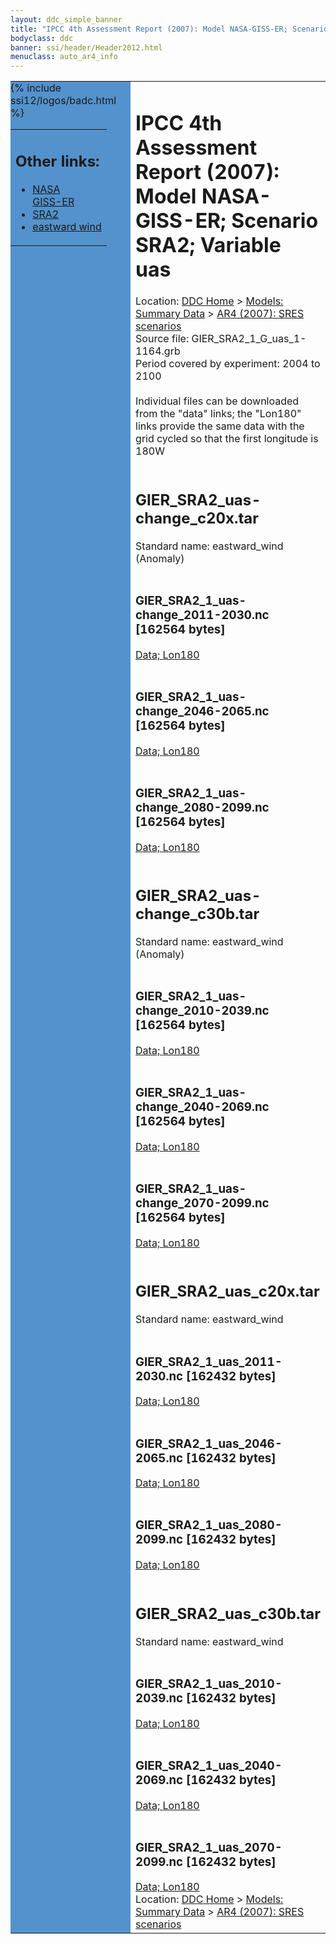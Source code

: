 ```yaml
---
layout: ddc_simple_banner
title: "IPCC 4th Assessment Report (2007): Model NASA-GISS-ER; Scenario SRA2; Variable uas"
bodyclass: ddc
banner: ssi/header/Header2012.html
menuclass: auto_ar4_info
---
```



<table width="100%" border="0" cellspacing="0" cellpadding="0" style="border-collapse: collapse;">
<tr style="margin:0;padding:0;border:0;">
<td style="margin:0;padding:0;border:0;height:1pt;width:150pt;background:#5492CD;" valign="top" >

<div id="lh-col2" class="auto_ar4_info">
<table class="menumain" bgcolor="#5492CD" cellspacing="0" width="100%" border="0">
<tr><td>
<h2> Other links:</h2>
<ul>
<li><a href="/auto/ar4/model-NASA-GISS-ER.html">NASA<br/>GISS-ER</a></li>
<li><a href="/auto/ar4/scenario-SRA2.html">SRA2</a></li>
<li><a href="/auto/ar4/var-eastward_wind.html">eastward wind</a></li>
</ul>
</td></tr>
{% include ssi12/logos/badc.html %}
</table>
</div>
</td>
<td><h1>IPCC 4th Assessment Report (2007): Model NASA-GISS-ER; Scenario SRA2; Variable uas</h1>

<!-- Breadcrumb1 -->
<div id="breadcrumb1" align="left">
Location: <a href="/index.html">DDC Home</a> > <a href="/sim/gcm_clim/">Models: Summary Data</a>
> <a href="/sim/gcm_clim/SRES_AR4/index.html">AR4 (2007): SRES scenarios</a>
</div>
<!-- End of Breadcrumb1 -->Source file: GIER_SRA2_1_G_uas_1-1164.grb
<br/>
Period covered by experiment: 2004 to 2100<br/>
<br/>Individual files can be downloaded from the "data" links; the "Lon180" links provide the same data
         with the grid cycled so that the first longitude is 180W<br/>
<br/><h2>GIER_SRA2_uas-change_c20x.tar</h2>
Standard name: eastward_wind (Anomaly)<br>
<br/><h3>GIER_SRA2_1_uas-change_2011-2030.nc [162564 bytes]</h3>
<a href="http://apps.ipcc-data.org/cgi-bin/downl/ar4_nc/uas/GIER_SRA2_1_uas-change_2011-2030.nc">Data; </a><a href="http://apps.ipcc-data.org/cgi-bin/downl/ar4_nc/uas/GIER_SRA2_1_uas-change_2011-2030.cyto180.nc"> Lon180</a><br/>
<br/><h3>GIER_SRA2_1_uas-change_2046-2065.nc [162564 bytes]</h3>
<a href="http://apps.ipcc-data.org/cgi-bin/downl/ar4_nc/uas/GIER_SRA2_1_uas-change_2046-2065.nc">Data; </a><a href="http://apps.ipcc-data.org/cgi-bin/downl/ar4_nc/uas/GIER_SRA2_1_uas-change_2046-2065.cyto180.nc"> Lon180</a><br/>
<br/><h3>GIER_SRA2_1_uas-change_2080-2099.nc [162564 bytes]</h3>
<a href="http://apps.ipcc-data.org/cgi-bin/downl/ar4_nc/uas/GIER_SRA2_1_uas-change_2080-2099.nc">Data; </a><a href="http://apps.ipcc-data.org/cgi-bin/downl/ar4_nc/uas/GIER_SRA2_1_uas-change_2080-2099.cyto180.nc"> Lon180</a><br/>
<br/><h2>GIER_SRA2_uas-change_c30b.tar</h2>
Standard name: eastward_wind (Anomaly)<br>
<br/><h3>GIER_SRA2_1_uas-change_2010-2039.nc [162564 bytes]</h3>
<a href="http://apps.ipcc-data.org/cgi-bin/downl/ar4_nc/uas/GIER_SRA2_1_uas-change_2010-2039.nc">Data; </a><a href="http://apps.ipcc-data.org/cgi-bin/downl/ar4_nc/uas/GIER_SRA2_1_uas-change_2010-2039.cyto180.nc"> Lon180</a><br/>
<br/><h3>GIER_SRA2_1_uas-change_2040-2069.nc [162564 bytes]</h3>
<a href="http://apps.ipcc-data.org/cgi-bin/downl/ar4_nc/uas/GIER_SRA2_1_uas-change_2040-2069.nc">Data; </a><a href="http://apps.ipcc-data.org/cgi-bin/downl/ar4_nc/uas/GIER_SRA2_1_uas-change_2040-2069.cyto180.nc"> Lon180</a><br/>
<br/><h3>GIER_SRA2_1_uas-change_2070-2099.nc [162564 bytes]</h3>
<a href="http://apps.ipcc-data.org/cgi-bin/downl/ar4_nc/uas/GIER_SRA2_1_uas-change_2070-2099.nc">Data; </a><a href="http://apps.ipcc-data.org/cgi-bin/downl/ar4_nc/uas/GIER_SRA2_1_uas-change_2070-2099.cyto180.nc"> Lon180</a><br/>
<br/><h2>GIER_SRA2_uas_c20x.tar</h2>
Standard name: eastward_wind<br>
<br/><h3>GIER_SRA2_1_uas_2011-2030.nc [162432 bytes]</h3>
<a href="http://apps.ipcc-data.org/cgi-bin/downl/ar4_nc/uas/GIER_SRA2_1_uas_2011-2030.nc">Data; </a><a href="http://apps.ipcc-data.org/cgi-bin/downl/ar4_nc/uas/GIER_SRA2_1_uas_2011-2030.cyto180.nc"> Lon180</a><br/>
<br/><h3>GIER_SRA2_1_uas_2046-2065.nc [162432 bytes]</h3>
<a href="http://apps.ipcc-data.org/cgi-bin/downl/ar4_nc/uas/GIER_SRA2_1_uas_2046-2065.nc">Data; </a><a href="http://apps.ipcc-data.org/cgi-bin/downl/ar4_nc/uas/GIER_SRA2_1_uas_2046-2065.cyto180.nc"> Lon180</a><br/>
<br/><h3>GIER_SRA2_1_uas_2080-2099.nc [162432 bytes]</h3>
<a href="http://apps.ipcc-data.org/cgi-bin/downl/ar4_nc/uas/GIER_SRA2_1_uas_2080-2099.nc">Data; </a><a href="http://apps.ipcc-data.org/cgi-bin/downl/ar4_nc/uas/GIER_SRA2_1_uas_2080-2099.cyto180.nc"> Lon180</a><br/>
<br/><h2>GIER_SRA2_uas_c30b.tar</h2>
Standard name: eastward_wind<br>
<br/><h3>GIER_SRA2_1_uas_2010-2039.nc [162432 bytes]</h3>
<a href="http://apps.ipcc-data.org/cgi-bin/downl/ar4_nc/uas/GIER_SRA2_1_uas_2010-2039.nc">Data; </a><a href="http://apps.ipcc-data.org/cgi-bin/downl/ar4_nc/uas/GIER_SRA2_1_uas_2010-2039.cyto180.nc"> Lon180</a><br/>
<br/><h3>GIER_SRA2_1_uas_2040-2069.nc [162432 bytes]</h3>
<a href="http://apps.ipcc-data.org/cgi-bin/downl/ar4_nc/uas/GIER_SRA2_1_uas_2040-2069.nc">Data; </a><a href="http://apps.ipcc-data.org/cgi-bin/downl/ar4_nc/uas/GIER_SRA2_1_uas_2040-2069.cyto180.nc"> Lon180</a><br/>
<br/><h3>GIER_SRA2_1_uas_2070-2099.nc [162432 bytes]</h3>
<a href="http://apps.ipcc-data.org/cgi-bin/downl/ar4_nc/uas/GIER_SRA2_1_uas_2070-2099.nc">Data; </a><a href="http://apps.ipcc-data.org/cgi-bin/downl/ar4_nc/uas/GIER_SRA2_1_uas_2070-2099.cyto180.nc"> Lon180</a><br/>
<!-- Breadcrumb2 -->
<div id="breadcrumb2" align="left">
Location: <a href="/index.html">DDC Home</a> > <a href="/sim/gcm_clim/">Models: Summary Data</a>
> <a href="/sim/gcm_clim/SRES_AR4/index.html">AR4 (2007): SRES scenarios</a>
</div>
<!-- End of Breadcrumb2 --></td></tr></table>
